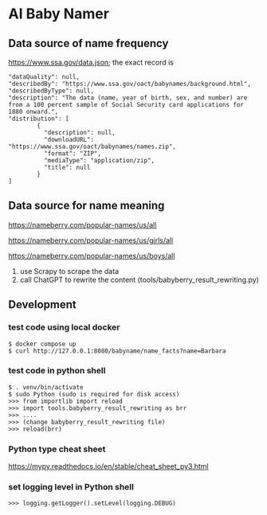 # AI Baby Namer


## Data source of name frequency
https://www.ssa.gov/data.json; the exact record is
```
"dataQuality": null,
"describedBy": "https://www.ssa.gov/oact/babynames/background.html",
"describedByType": null,
"description": "The data (name, year of birth, sex, and number) are from a 100 percent sample of Social Security card applications for 1880 onward.",
"distribution": [
        {
          "description": null,
          "downloadURL": "https://www.ssa.gov/oact/babynames/names.zip",
          "format": "ZIP",
          "mediaType": "application/zip",
          "title": null
        }
]
```

## Data source for name meaning
https://nameberry.com/popular-names/us/all

https://nameberry.com/popular-names/us/girls/all

https://nameberry.com/popular-names/us/boys/all

1. use Scrapy to scrape the data
2. call ChatGPT to rewrite the content (tools/babyberry_result_rewriting.py)

## Development

### test code using local docker
```
$ docker compose up
$ curl http://127.0.0.1:8080/babyname/name_facts?name=Barbara
```

### test code in python shell
```commandline
$ . venv/bin/activate
$ sudo Python (sudo is required for disk access)
>>> from importlib import reload
>>> import tools.babyberry_result_rewriting as brr
>>> .... 
>>> (change babyberry_result_rewriting file)
>>> reload(brr)
```

### Python type cheat sheet
https://mypy.readthedocs.io/en/stable/cheat_sheet_py3.html


### set logging level in Python shell
```commandline
>>> logging.getLogger().setLevel(logging.DEBUG)
```